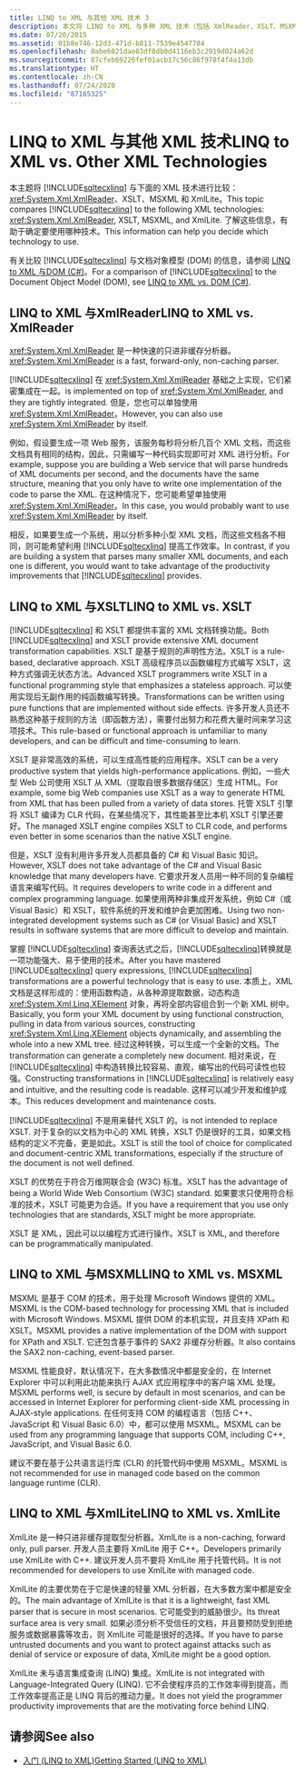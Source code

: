 ```yaml
---
title: LINQ to XML 与其他 XML 技术 3
description: 本文将 LINQ to XML 与多种 XML 技术（包括 XmlReader、XSLT、MSXML 和 XmlLite）进行比较，帮助你确定要使用的技术。
ms.date: 07/20/2015
ms.assetid: 01b8e746-12d3-471d-b811-7539e4547784
ms.openlocfilehash: 0abe6021dae83df0db0d4116eb3c2919d024a62d
ms.sourcegitcommit: 87cfeb69226fef01acb17c56c86f978f4f4a13db
ms.translationtype: HT
ms.contentlocale: zh-CN
ms.lasthandoff: 07/24/2020
ms.locfileid: "87165325"
---
```

# <a name="linq-to-xml-vs-other-xml-technologies"></a><span data-ttu-id="e30a2-103">LINQ to XML 与其他 XML 技术</span><span class="sxs-lookup"><span data-stu-id="e30a2-103">LINQ to XML vs. Other XML Technologies</span></span>
<span data-ttu-id="e30a2-104">本主题将 [!INCLUDE[sqltecxlinq](~/includes/sqltecxlinq-md.md)] 与下面的 XML 技术进行比较：<xref:System.Xml.XmlReader>、XSLT、MSXML 和 XmlLite。</span><span class="sxs-lookup"><span data-stu-id="e30a2-104">This topic compares [!INCLUDE[sqltecxlinq](~/includes/sqltecxlinq-md.md)] to the following XML technologies: <xref:System.Xml.XmlReader>, XSLT, MSXML, and XmlLite.</span></span> <span data-ttu-id="e30a2-105">了解这些信息，有助于确定要使用哪种技术。</span><span class="sxs-lookup"><span data-stu-id="e30a2-105">This information can help you decide which technology to use.</span></span>  
  
 <span data-ttu-id="e30a2-106">有关比较 [!INCLUDE[sqltecxlinq](~/includes/sqltecxlinq-md.md)] 与文档对象模型 (DOM) 的信息，请参阅 [LINQ to XML 与DOM (C#)](./linq-to-xml-vs-dom.md)。</span><span class="sxs-lookup"><span data-stu-id="e30a2-106">For a comparison of [!INCLUDE[sqltecxlinq](~/includes/sqltecxlinq-md.md)] to the Document Object Model (DOM), see [LINQ to XML vs. DOM (C#)](./linq-to-xml-vs-dom.md).</span></span>  
  
## <a name="linq-to-xml-vs-xmlreader"></a><span data-ttu-id="e30a2-107">LINQ to XML 与XmlReader</span><span class="sxs-lookup"><span data-stu-id="e30a2-107">LINQ to XML vs. XmlReader</span></span>  
 <span data-ttu-id="e30a2-108"><xref:System.Xml.XmlReader> 是一种快速的只进非缓存分析器。</span><span class="sxs-lookup"><span data-stu-id="e30a2-108"><xref:System.Xml.XmlReader> is a fast, forward-only, non-caching parser.</span></span>  
  
 [!INCLUDE[sqltecxlinq](~/includes/sqltecxlinq-md.md)] <span data-ttu-id="e30a2-109">在 <xref:System.Xml.XmlReader> 基础之上实现，它们紧密集成在一起。</span><span class="sxs-lookup"><span data-stu-id="e30a2-109">is implemented on top of <xref:System.Xml.XmlReader>, and they are tightly integrated.</span></span> <span data-ttu-id="e30a2-110">但是，您也可以单独使用 <xref:System.Xml.XmlReader>。</span><span class="sxs-lookup"><span data-stu-id="e30a2-110">However, you can also use <xref:System.Xml.XmlReader> by itself.</span></span>  
  
 <span data-ttu-id="e30a2-111">例如，假设要生成一项 Web 服务，该服务每秒将分析几百个 XML 文档，而这些文档具有相同的结构，因此，只需编写一种代码实现即可对 XML 进行分析。</span><span class="sxs-lookup"><span data-stu-id="e30a2-111">For example, suppose you are building a Web service that will parse hundreds of XML documents per second, and the documents have the same structure, meaning that you only have to write one implementation of the code to parse the XML.</span></span> <span data-ttu-id="e30a2-112">在这种情况下，您可能希望单独使用 <xref:System.Xml.XmlReader>。</span><span class="sxs-lookup"><span data-stu-id="e30a2-112">In this case, you would probably want to use <xref:System.Xml.XmlReader> by itself.</span></span>  
  
 <span data-ttu-id="e30a2-113">相反，如果要生成一个系统，用以分析多种小型 XML 文档，而这些文档各不相同，则可能希望利用 [!INCLUDE[sqltecxlinq](~/includes/sqltecxlinq-md.md)] 提高工作效率。</span><span class="sxs-lookup"><span data-stu-id="e30a2-113">In contrast, if you are building a system that parses many smaller XML documents, and each one is different, you would want to take advantage of the productivity improvements that [!INCLUDE[sqltecxlinq](~/includes/sqltecxlinq-md.md)] provides.</span></span>  
  
## <a name="linq-to-xml-vs-xslt"></a><span data-ttu-id="e30a2-114">LINQ to XML 与XSLT</span><span class="sxs-lookup"><span data-stu-id="e30a2-114">LINQ to XML vs. XSLT</span></span>  
 <span data-ttu-id="e30a2-115">[!INCLUDE[sqltecxlinq](~/includes/sqltecxlinq-md.md)] 和 XSLT 都提供丰富的 XML 文档转换功能。</span><span class="sxs-lookup"><span data-stu-id="e30a2-115">Both [!INCLUDE[sqltecxlinq](~/includes/sqltecxlinq-md.md)] and XSLT provide extensive XML document transformation capabilities.</span></span> <span data-ttu-id="e30a2-116">XSLT 是基于规则的声明性方法。</span><span class="sxs-lookup"><span data-stu-id="e30a2-116">XSLT is a rule-based, declarative approach.</span></span> <span data-ttu-id="e30a2-117">XSLT 高级程序员以函数编程方式编写 XSLT，这种方式强调无状态方法。</span><span class="sxs-lookup"><span data-stu-id="e30a2-117">Advanced XSLT programmers write XSLT in a functional programming style that emphasizes a stateless approach.</span></span> <span data-ttu-id="e30a2-118">可以使用实现后无副作用的纯函数编写转换。</span><span class="sxs-lookup"><span data-stu-id="e30a2-118">Transformations can be written using pure functions that are implemented without side effects.</span></span> <span data-ttu-id="e30a2-119">许多开发人员还不熟悉这种基于规则的方法（即函数方法），需要付出努力和花费大量时间来学习这项技术。</span><span class="sxs-lookup"><span data-stu-id="e30a2-119">This rule-based or functional approach is unfamiliar to many developers, and can be difficult and time-consuming to learn.</span></span>  
  
 <span data-ttu-id="e30a2-120">XSLT 是非常高效的系统，可以生成高性能的应用程序。</span><span class="sxs-lookup"><span data-stu-id="e30a2-120">XSLT can be a very productive system that yields high-performance applications.</span></span> <span data-ttu-id="e30a2-121">例如，一些大型 Web 公司使用 XSLT 从 XML（提取自很多数据存储区）生成 HTML。</span><span class="sxs-lookup"><span data-stu-id="e30a2-121">For example, some big Web companies use XSLT as a way to generate HTML from XML that has been pulled from a variety of data stores.</span></span> <span data-ttu-id="e30a2-122">托管 XSLT 引擎将 XSLT 编译为 CLR 代码，在某些情况下，其性能甚至比本机 XSLT 引擎还要好。</span><span class="sxs-lookup"><span data-stu-id="e30a2-122">The managed XSLT engine compiles XSLT to CLR code, and performs even better in some scenarios than the native XSLT engine.</span></span>  
  
 <span data-ttu-id="e30a2-123">但是，XSLT 没有利用许多开发人员都具备的 C# 和 Visual Basic 知识。</span><span class="sxs-lookup"><span data-stu-id="e30a2-123">However, XSLT does not take advantage of the C# and Visual Basic knowledge that many developers have.</span></span> <span data-ttu-id="e30a2-124">它要求开发人员用一种不同的复杂编程语言来编写代码。</span><span class="sxs-lookup"><span data-stu-id="e30a2-124">It requires developers to write code in a different and complex programming language.</span></span> <span data-ttu-id="e30a2-125">如果使用两种非集成开发系统，例如 C#（或 Visual Basic）和 XSLT，软件系统的开发和维护会更加困难。</span><span class="sxs-lookup"><span data-stu-id="e30a2-125">Using two non-integrated development systems such as C# (or Visual Basic) and XSLT results in software systems that are more difficult to develop and maintain.</span></span>  
  
 <span data-ttu-id="e30a2-126">掌握 [!INCLUDE[sqltecxlinq](~/includes/sqltecxlinq-md.md)] 查询表达式之后，[!INCLUDE[sqltecxlinq](~/includes/sqltecxlinq-md.md)]转换就是一项功能强大、易于使用的技术。</span><span class="sxs-lookup"><span data-stu-id="e30a2-126">After you have mastered [!INCLUDE[sqltecxlinq](~/includes/sqltecxlinq-md.md)] query expressions, [!INCLUDE[sqltecxlinq](~/includes/sqltecxlinq-md.md)] transformations are a powerful technology that is easy to use.</span></span> <span data-ttu-id="e30a2-127">本质上，XML 文档是这样形成的：使用函数构造，从各种源提取数据，动态构造 <xref:System.Xml.Linq.XElement> 对象，再将全部内容组合到一个新 XML 树中。</span><span class="sxs-lookup"><span data-stu-id="e30a2-127">Basically, you form your XML document by using functional construction, pulling in data from various sources, constructing <xref:System.Xml.Linq.XElement> objects dynamically, and assembling the whole into a new XML tree.</span></span> <span data-ttu-id="e30a2-128">经过这种转换，可以生成一个全新的文档。</span><span class="sxs-lookup"><span data-stu-id="e30a2-128">The transformation can generate a completely new document.</span></span> <span data-ttu-id="e30a2-129">相对来说，在 [!INCLUDE[sqltecxlinq](~/includes/sqltecxlinq-md.md)] 中构造转换比较容易、直观，编写出的代码可读性也较强。</span><span class="sxs-lookup"><span data-stu-id="e30a2-129">Constructing transformations in [!INCLUDE[sqltecxlinq](~/includes/sqltecxlinq-md.md)] is relatively easy and intuitive, and the resulting code is readable.</span></span> <span data-ttu-id="e30a2-130">这样可以减少开发和维护成本。</span><span class="sxs-lookup"><span data-stu-id="e30a2-130">This reduces development and maintenance costs.</span></span>  
  
 [!INCLUDE[sqltecxlinq](~/includes/sqltecxlinq-md.md)] <span data-ttu-id="e30a2-131">不是用来替代 XSLT 的。</span><span class="sxs-lookup"><span data-stu-id="e30a2-131">is not intended to replace XSLT.</span></span> <span data-ttu-id="e30a2-132">对于复杂的以文档为中心的 XML 转换，XSLT 仍是很好的工具，如果文档结构的定义不完备，更是如此。</span><span class="sxs-lookup"><span data-stu-id="e30a2-132">XSLT is still the tool of choice for complicated and document-centric XML transformations, especially if the structure of the document is not well defined.</span></span>  
  
 <span data-ttu-id="e30a2-133">XSLT 的优势在于符合万维网联合会 (W3C) 标准。</span><span class="sxs-lookup"><span data-stu-id="e30a2-133">XSLT has the advantage of being a World Wide Web Consortium (W3C) standard.</span></span> <span data-ttu-id="e30a2-134">如果要求只使用符合标准的技术，XSLT 可能更为合适。</span><span class="sxs-lookup"><span data-stu-id="e30a2-134">If you have a requirement that you use only technologies that are standards, XSLT might be more appropriate.</span></span>  
  
 <span data-ttu-id="e30a2-135">XSLT 是 XML，因此可以以编程方式进行操作。</span><span class="sxs-lookup"><span data-stu-id="e30a2-135">XSLT is XML, and therefore can be programmatically manipulated.</span></span>  
  
## <a name="linq-to-xml-vs-msxml"></a><span data-ttu-id="e30a2-136">LINQ to XML 与MSXML</span><span class="sxs-lookup"><span data-stu-id="e30a2-136">LINQ to XML vs. MSXML</span></span>  
 <span data-ttu-id="e30a2-137">MSXML 是基于 COM 的技术，用于处理 Microsoft Windows 提供的 XML。</span><span class="sxs-lookup"><span data-stu-id="e30a2-137">MSXML is the COM-based technology for processing XML that is included with Microsoft Windows.</span></span> <span data-ttu-id="e30a2-138">MSXML 提供 DOM 的本机实现，并且支持 XPath 和 XSLT。</span><span class="sxs-lookup"><span data-stu-id="e30a2-138">MSXML provides a native implementation of the DOM with support for XPath and XSLT.</span></span> <span data-ttu-id="e30a2-139">它还包含基于事件的 SAX2 非缓存分析器。</span><span class="sxs-lookup"><span data-stu-id="e30a2-139">It also contains the SAX2 non-caching, event-based parser.</span></span>  
  
 <span data-ttu-id="e30a2-140">MSXML 性能良好，默认情况下，在大多数情况中都是安全的，在 Internet Explorer 中可以利用此功能来执行 AJAX 式应用程序中的客户端 XML 处理。</span><span class="sxs-lookup"><span data-stu-id="e30a2-140">MSXML performs well, is secure by default in most scenarios, and can be accessed in Internet Explorer for performing client-side XML processing in AJAX-style applications.</span></span> <span data-ttu-id="e30a2-141">在任何支持 COM 的编程语言（包括 C++、JavaScript 和 Visual Basic 6.0）中，都可以使用 MSXML。</span><span class="sxs-lookup"><span data-stu-id="e30a2-141">MSXML can be used from any programming language that supports COM, including C++, JavaScript, and Visual Basic 6.0.</span></span>  
  
 <span data-ttu-id="e30a2-142">建议不要在基于公共语言运行库 (CLR) 的托管代码中使用 MSXML。</span><span class="sxs-lookup"><span data-stu-id="e30a2-142">MSXML is not recommended for use in managed code based on the common language runtime (CLR).</span></span>  
  
## <a name="linq-to-xml-vs-xmllite"></a><span data-ttu-id="e30a2-143">LINQ to XML 与XmlLite</span><span class="sxs-lookup"><span data-stu-id="e30a2-143">LINQ to XML vs. XmlLite</span></span>  
 <span data-ttu-id="e30a2-144">XmlLite 是一种只进非缓存提取型分析器。</span><span class="sxs-lookup"><span data-stu-id="e30a2-144">XmlLite is a non-caching, forward only, pull parser.</span></span> <span data-ttu-id="e30a2-145">开发人员主要将 XmlLite 用于 C++。</span><span class="sxs-lookup"><span data-stu-id="e30a2-145">Developers primarily use XmlLite with C++.</span></span> <span data-ttu-id="e30a2-146">建议开发人员不要将 XmlLite 用于托管代码。</span><span class="sxs-lookup"><span data-stu-id="e30a2-146">It is not recommended for developers to use XmlLite with managed code.</span></span>  
  
 <span data-ttu-id="e30a2-147">XmlLite 的主要优势在于它是快速的轻量 XML 分析器，在大多数方案中都是安全的。</span><span class="sxs-lookup"><span data-stu-id="e30a2-147">The main advantage of XmlLite is that it is a lightweight, fast XML parser that is secure in most scenarios.</span></span> <span data-ttu-id="e30a2-148">它可能受到的威胁很少。</span><span class="sxs-lookup"><span data-stu-id="e30a2-148">Its threat surface area is very small.</span></span> <span data-ttu-id="e30a2-149">如果必须分析不受信任的文档，并且要预防受到拒绝服务或数据暴露等攻击，则 XmlLite 可能是很好的选择。</span><span class="sxs-lookup"><span data-stu-id="e30a2-149">If you have to parse untrusted documents and you want to protect against attacks such as denial of service or exposure of data, XmlLite might be a good option.</span></span>  
  
 <span data-ttu-id="e30a2-150">XmlLite 未与语言集成查询 (LINQ) 集成。</span><span class="sxs-lookup"><span data-stu-id="e30a2-150">XmlLite is not integrated with Language-Integrated Query (LINQ).</span></span> <span data-ttu-id="e30a2-151">它不会使程序员的工作效率得到提高，而工作效率提高正是 LINQ 背后的推动力量。</span><span class="sxs-lookup"><span data-stu-id="e30a2-151">It does not yield the programmer productivity improvements that are the motivating force behind LINQ.</span></span>  
  
## <a name="see-also"></a><span data-ttu-id="e30a2-152">请参阅</span><span class="sxs-lookup"><span data-stu-id="e30a2-152">See also</span></span>

- [<span data-ttu-id="e30a2-153">入门 (LINQ to XML)</span><span class="sxs-lookup"><span data-stu-id="e30a2-153">Getting Started (LINQ to XML)</span></span>](./linq-to-xml-overview.md)
